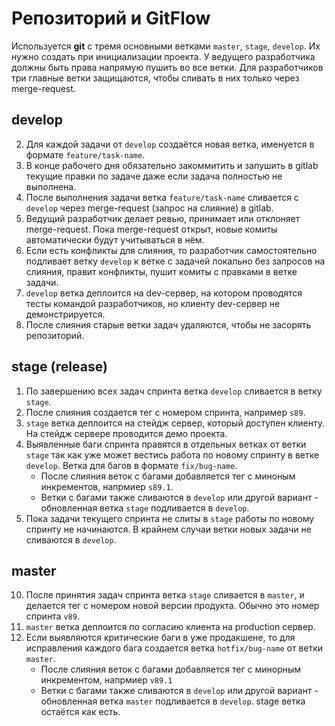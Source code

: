 # Репозиторий и GitFlow

Используется **git** c тремя основными ветками `master`, `stage`, `develop`. Их нужно создать при инициализации проекта.
У ведущего разработчика должны быть права напрямую пушить во все ветки. 
Для разработчиков три главные ветки защищаются, чтобы сливать в них только через merge-request.

## develop

2. Для каждой задачи от `develop` создаётся новая ветка, именуется в формате `feature/task-name`.
3. В конце рабочего дня обязательно закоммитить и запушить в gitlab текущие правки по задаче даже если задача полностью не выполнена.
4. После выполнения задачи ветка `feature/task-name` сливается с `develop` через merge-request (запрос на слияние) в gitlab.
5. Ведущий разработчик делает ревью, принимает или отклоняет merge-request. Пока merge-request открыт, новые комиты автоматически будут учитываться в нём.
6. Если есть конфликты для слияния, то разработчик самостоятельно подливает ветку `develop` к ветке с задачей локально без запросов на слияния, правит конфликты, пушит комиты с правками в ветке задачи.
7. `develop` ветка деплоится на dev-сервер, на котором проводятся тесты командой разработчиков, но клиенту dev-сервер не демонстрируется.
8. После слияния старые ветки задач удаляются, чтобы не засорять репозиторий.

## stage (release)

1. По завершению всех задач спринта ветка `develop` сливается в ветку `stage`. 
2. После слияния создается тег с номером спринта, например `s89`. 
3. `stage` ветка деплоится на стейдж сервер, который доступен клиенту. На стейдж сервере проводится демо проекта.
4. Выявленные баги спринта правятся в отдельных ветках от ветки `stage` так как уже может вестись работа по новому спринту в ветке `develop`. Ветка для багов в формате `fix/bug-name`. 
    - После слияния веток с багами добавляется тег с миноным инкрементов, напрмиер `s89.1`.
    - Ветки с багами также сливаются в `develop` или другой вариант - обновленная ветка `stage` подливается в `develop`.
5. Пока задачи текущего спринта не слиты в `stage` работы по новому спринту не начинаются. В крайнем случаи ветки новых задачи не сливаются в `develop`.

## master

10. После принятия задач спринта ветка `stage` сливается в `master`, и делается тег с номером новой версии продукта. Обычно это номер спринта `v89`.
11. `master` ветка деплоится по согласию клиента на production сервер.
12. Если выявляются критические баги в уже продакшене, то для исправления каждого бага создается ветка `hotfix/bug-name` от ветки `master`.
    - После слияния веток с багами добавляется тег с минорным инкрементом, напрмиер `v89.1` 
    - Ветки с багами также сливаются в `develop` или другой вариант - обновленная ветка `master` подливается в `develop`. stage ветка остаётся как есть.


